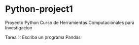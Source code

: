 # Python-project1
Proyecto Python Curso de Herramientas Computacionales para Investigacion

Tarea 1: Escriba un programa Pandas
